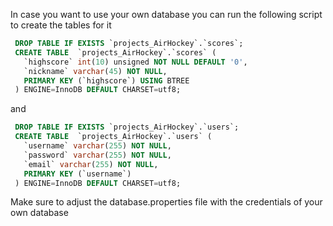 In case you want to use your own database you can run the following script to create the tables for it


```sql
 DROP TABLE IF EXISTS `projects_AirHockey`.`scores`;
 CREATE TABLE  `projects_AirHockey`.`scores` (
   `highscore` int(10) unsigned NOT NULL DEFAULT '0',
   `nickname` varchar(45) NOT NULL,
   PRIMARY KEY (`highscore`) USING BTREE
 ) ENGINE=InnoDB DEFAULT CHARSET=utf8;
 ```

and 

```sql
 DROP TABLE IF EXISTS `projects_AirHockey`.`users`;
 CREATE TABLE  `projects_AirHockey`.`users` (
   `username` varchar(255) NOT NULL,
   `password` varchar(255) NOT NULL,
   `email` varchar(255) NOT NULL,
   PRIMARY KEY (`username`)
 ) ENGINE=InnoDB DEFAULT CHARSET=utf8;
```

Make sure to adjust the database.properties file with the credentials of your own database